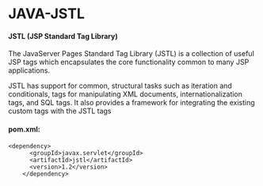 # JAVA-JSTL

#### JSTL (JSP Standard Tag Library)

The JavaServer Pages Standard Tag Library (JSTL) is a collection of useful JSP tags which encapsulates the core functionality common to many JSP applications.

JSTL has support for common, structural tasks such as iteration and conditionals, tags for manipulating XML documents, internationalization tags, and SQL tags. It also provides a framework for integrating the existing custom tags with the JSTL tags


#### pom.xml:

    <dependency>
          <groupId>javax.servlet</groupId>
          <artifactId>jstl</artifactId>
          <version>1.2</version>
        </dependency>
